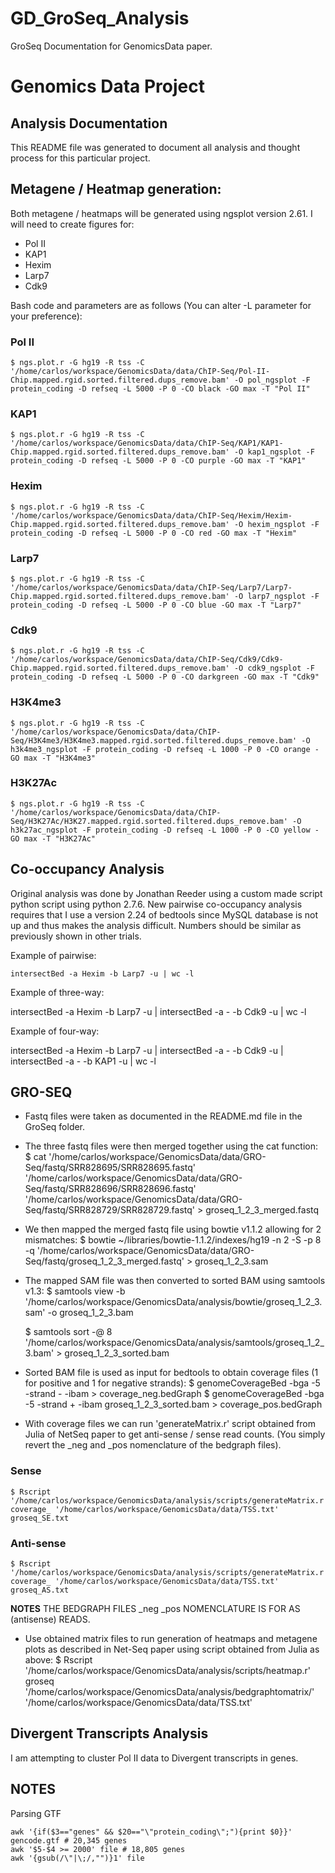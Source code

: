 # GD_GroSeq_Analysis
GroSeq Documentation for GenomicsData paper.

# Genomics Data Project
## Analysis Documentation

This README file was generated to document all analysis and thought process for this particular project.

## Metagene / Heatmap generation:

Both metagene / heatmaps will be generated using ngsplot version 2.61. I will need to create figures for:

- Pol II
- KAP1
- Hexim
- Larp7
- Cdk9

Bash code and parameters are as follows (You can alter -L parameter for your preference):

### Pol II

    $ ngs.plot.r -G hg19 -R tss -C '/home/carlos/workspace/GenomicsData/data/ChIP-Seq/Pol-II-Chip.mapped.rgid.sorted.filtered.dups_remove.bam' -O pol_ngsplot -F protein_coding -D refseq -L 5000 -P 0 -CO black -GO max -T "Pol II"

### KAP1

    $ ngs.plot.r -G hg19 -R tss -C '/home/carlos/workspace/GenomicsData/data/ChIP-Seq/KAP1/KAP1-Chip.mapped.rgid.sorted.filtered.dups_remove.bam' -O kap1_ngsplot -F protein_coding -D refseq -L 5000 -P 0 -CO purple -GO max -T "KAP1"

### Hexim

    $ ngs.plot.r -G hg19 -R tss -C '/home/carlos/workspace/GenomicsData/data/ChIP-Seq/Hexim/Hexim-Chip.mapped.rgid.sorted.filtered.dups_remove.bam' -O hexim_ngsplot -F protein_coding -D refseq -L 5000 -P 0 -CO red -GO max -T "Hexim"

### Larp7

    $ ngs.plot.r -G hg19 -R tss -C '/home/carlos/workspace/GenomicsData/data/ChIP-Seq/Larp7/Larp7-Chip.mapped.rgid.sorted.filtered.dups_remove.bam' -O larp7_ngsplot -F protein_coding -D refseq -L 5000 -P 0 -CO blue -GO max -T "Larp7"

### Cdk9

    $ ngs.plot.r -G hg19 -R tss -C '/home/carlos/workspace/GenomicsData/data/ChIP-Seq/Cdk9/Cdk9-Chip.mapped.rgid.sorted.filtered.dups_remove.bam' -O cdk9_ngsplot -F protein_coding -D refseq -L 5000 -P 0 -CO darkgreen -GO max -T "Cdk9"

### H3K4me3

    $ ngs.plot.r -G hg19 -R tss -C '/home/carlos/workspace/GenomicsData/data/ChIP-Seq/H3K4me3/H3K4me3.mapped.rgid.sorted.filtered.dups_remove.bam' -O h3k4me3_ngsplot -F protein_coding -D refseq -L 1000 -P 0 -CO orange -GO max -T "H3K4me3"

### H3K27Ac

    $ ngs.plot.r -G hg19 -R tss -C '/home/carlos/workspace/GenomicsData/data/ChIP-Seq/H3K27Ac/H3K27.mapped.rgid.sorted.filtered.dups_remove.bam' -O h3k27ac_ngsplot -F protein_coding -D refseq -L 1000 -P 0 -CO yellow -GO max -T "H3K27Ac"

## Co-occupancy Analysis

Original analysis was done by Jonathan Reeder using a custom made script python script using python 2.7.6. New pairwise co-occupancy analysis requires that I use a version 2.24 of bedtools since MySQL database is not up and thus makes the analysis difficult. Numbers should be similar as previously shown in other trials.

Example of pairwise:

    intersectBed -a Hexim -b Larp7 -u | wc -l

Example of three-way:

   intersectBed -a Hexim -b Larp7 -u | intersectBed -a - -b Cdk9 -u | wc -l

Example of four-way:

   intersectBed -a Hexim -b Larp7 -u | intersectBed -a - -b Cdk9 -u | intersectBed -a - -b KAP1 -u | wc -l

## GRO-SEQ

- Fastq files were taken as documented in the README.md file in the GroSeq folder.

- The three fastq files were then merged together using the cat function:
    $ cat '/home/carlos/workspace/GenomicsData/data/GRO-Seq/fastq/SRR828695/SRR828695.fastq' '/home/carlos/workspace/GenomicsData/data/GRO-Seq/fastq/SRR828696/SRR828696.fastq' '/home/carlos/workspace/GenomicsData/data/GRO-Seq/fastq/SRR828729/SRR828729.fastq' > groseq_1_2_3_merged.fastq

- We then mapped the merged fastq file using bowtie v1.1.2 allowing for 2 mismatches:
    $ bowtie ~/libraries/bowtie-1.1.2/indexes/hg19 -n 2 -S -p 8 -q '/home/carlos/workspace/GenomicsData/data/GRO-Seq/fastq/groseq_1_2_3_merged.fastq' > groseq_1_2_3.sam

- The mapped SAM file was then converted to sorted BAM using samtools v1.3:
    $ samtools view -b '/home/carlos/workspace/GenomicsData/analysis/bowtie/groseq_1_2_3.sam' -o groseq_1_2_3.bam

    $ samtools sort -@ 8 '/home/carlos/workspace/GenomicsData/analysis/samtools/groseq_1_2_3.bam' > groseq_1_2_3_sorted.bam

- Sorted BAM file is used as input for bedtools to obtain coverage files (1 for positive and 1 for negative strands):
    $ genomeCoverageBed -bga -5 -strand - -ibam <bamFile> > coverage_neg.bedGraph
    $ genomeCoverageBed -bga -5 -strand + -ibam groseq_1_2_3_sorted.bam > coverage_pos.bedGraph

- With coverage files we can run 'generateMatrix.r' script obtained from Julia of NetSeq paper to get anti-sense / sense read counts. (You simply revert the _neg and _pos nomenclature of the bedgraph files).

### Sense
    $ Rscript '/home/carlos/workspace/GenomicsData/analysis/scripts/generateMatrix.r' coverage_ '/home/carlos/workspace/GenomicsData/data/TSS.txt' groseq_SE.txt

### Anti-sense
    $ Rscript '/home/carlos/workspace/GenomicsData/analysis/scripts/generateMatrix.r' coverage_ '/home/carlos/workspace/GenomicsData/data/TSS.txt' groseq_AS.txt

**NOTES** THE BEDGRAPH FILES _neg _pos NOMENCLATURE IS FOR AS (antisense) READS.

- Use obtained matrix files to run generation of heatmaps and metagene plots as described in Net-Seq paper using script obtained from Julia as above:
    $ Rscript '/home/carlos/workspace/GenomicsData/analysis/scripts/heatmap.r' groseq '/home/carlos/workspace/GenomicsData/analysis/bedgraphtomatrix/' '/home/carlos/workspace/GenomicsData/data/TSS.txt' 

## Divergent Transcripts Analysis
I am attempting to cluster Pol II data to Divergent transcripts in genes. 
## NOTES
Parsing GTF

    awk '{if($3=="genes" && $20=="\"protein_coding\";"){print $0}}' gencode.gtf # 20,345 genes
    awk '$5-$4 >= 2000' file # 18,805 genes
    awk '{gsub(/\"|\;/,"")}1' file
